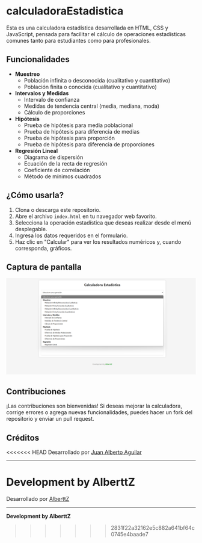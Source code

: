 
# calculadoraEstadistica
Esta es una calculadora estadística desarrollada en HTML, CSS y JavaScript, pensada para facilitar el cálculo de operaciones estadísticas comunes tanto para estudiantes como para profesionales.


## Funcionalidades

- **Muestreo**
  - Población infinita o desconocida (cualitativo y cuantitativo)
  - Población finita o conocida (cualitativo y cuantitativo)
- **Intervalos y Medidas**
  - Intervalo de confianza
  - Medidas de tendencia central (media, mediana, moda)
  - Cálculo de proporciones
- **Hipótesis**
  - Prueba de hipótesis para media poblacional
  - Prueba de hipótesis para diferencia de medias
  - Prueba de hipótesis para proporción
  - Prueba de hipótesis para diferencia de proporciones
- **Regresión Lineal**
  - Diagrama de dispersión
  - Ecuación de la recta de regresión
  - Coeficiente de correlación
  - Método de mínimos cuadrados

## ¿Cómo usarla?

1. Clona o descarga este repositorio.
2. Abre el archivo `index.html` en tu navegador web favorito.
3. Selecciona la operación estadística que deseas realizar desde el menú desplegable.
4. Ingresa los datos requeridos en el formulario.
5. Haz clic en "Calcular" para ver los resultados numéricos y, cuando corresponda, gráficos.

## Captura de pantalla

![Captura de la Calculadora](screenshot.png)

## Contribuciones

¡Las contribuciones son bienvenidas! Si deseas mejorar la calculadora, corrige errores o agrega nuevas funcionalidades, puedes hacer un fork del repositorio y enviar un pull request.

## Créditos

<<<<<<< HEAD
Desarrollado por [Juan Alberto Aguilar](https://github.com/Albert-Z00Z)

---

**Development by AlberttZ** 
=======
Desarrollado por [AlberttZ](https://github.com/Albert-Z00Z)

---

**Development by AlberttZ** 
>>>>>>> 2831f22a32162e5c882a641bf64c0745e4baade7
